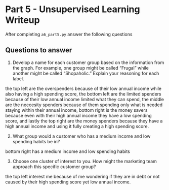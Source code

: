 # Part 5 - Unsupervised Learning Writeup

After completing `a6_part5.py` answer the following questions

## Questions to answer

1. Develop a name for each customer group based on the information from the graph. For example, one group might be called “Frugal” while another might be called “Shopaholic.” Explain your reasoning for each label.

the top left are the overspenders because of their low annual income while also having a high spending score, the bottom left are the limited spenders because of their low annual income limited what they can spend, the middle are the neccesity spenders because of them spending only what is needed staying within their annual income, bottom right is the money savers because even with their high annual income they have a low spending score, and lastly the top right are the money spenders because they have a high annual income and using it fully creating a high spending score.

2. What group would a customer who has a medium income and low spending habits be in?

bottom right has a medium income and low spending habits

3. Choose one cluster of interest to you. How might the marketing team approach this specific customer group?

the top left interest me because of me wondering if they are in debt or not caused by their high spending score yet low annual income.